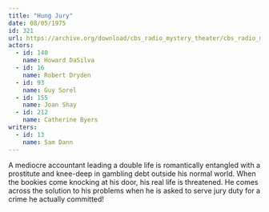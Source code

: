 ```yaml
---
title: "Hung Jury"
date: 08/05/1975
id: 321
url: https://archive.org/download/cbs_radio_mystery_theater/cbs_radio_mystery_theater-0301-0350.zip/cbs_radio_mystery_theater-0301-0350%2Fcbsrmt_0321_hung_jury.mp3
actors:  
  - id: 140
    name: Howard DaSilva  
  - id: 16
    name: Robert Dryden  
  - id: 93
    name: Guy Sorel  
  - id: 155
    name: Joan Shay  
  - id: 212
    name: Catherine Byers
writers:  
  - id: 13
    name: Sam Dann
---
```

A mediocre accountant leading a double life is romantically entangled with a prostitute and knee-deep in gambling debt outside his normal world. When the bookies come knocking at his door, his real life is threatened. He comes across the solution to his problems when he is asked to serve jury duty for a crime he actually committed!